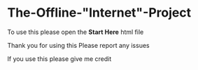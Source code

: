 # The-Offline-"Internet"-Project
To use this please open the __Start Here__ html file

Thank you for using this
Please report any issues

If you use this please give me credit
